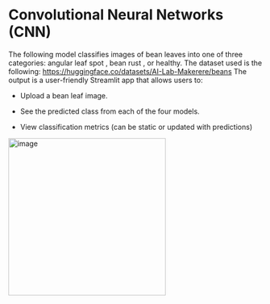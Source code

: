 # Convolutional Neural Networks (CNN) 
The following model classifies images of bean leaves into one of three categories: angular leaf spot , bean rust , or healthy. 
The dataset used is the following:  https://huggingface.co/datasets/AI-Lab-Makerere/beans
The output is a user-friendly Streamlit app that allows users to:
- Upload a bean leaf image.

- See the predicted class from each of the four models.

- View classification metrics (can be static or updated with predictions)



<img width="312" alt="image" src="https://github.com/user-attachments/assets/30b79a09-1b05-4727-be05-b9c0aefdd876" />
